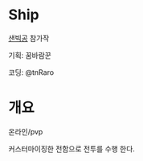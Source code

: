 Ship
===

[샌빅공](http://cafe.naver.com/sdbx/3154) 참가작

기획: 꿈바람꾼

코딩: @tnRaro

# 개요

온라인/pvp

커스터마이징한 전함으로 전투를 수행 한다.

